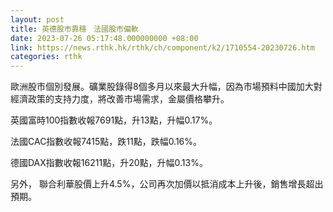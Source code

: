 ```yaml
---
layout: post
title: 英德股市靠穩　法國股市偏軟
date: 2023-07-26 05:17:48.000000000 +08:00
link: https://news.rthk.hk/rthk/ch/component/k2/1710554-20230726.htm
categories: rthk
---
```


歐洲股市個別發展。礦業股錄得8個多月以來最大升幅，因為市場預料中國加大對經濟政策的支持力度，將改善市場需求，金屬價格攀升。

英國富時100指數收報7691點，升13點，升幅0.17%。

法國CAC指數收報7415點，跌11點，跌幅0.16%。

德國DAX指數收報16211點，升20點，升幅0.13%。

另外， 聯合利華股價上升4.5%，公司再次加價以抵消成本上升後，銷售增長超出預期。
